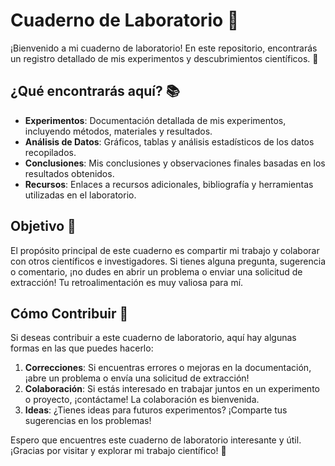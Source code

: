 # Cuaderno de Laboratorio 🧪

¡Bienvenido a mi cuaderno de laboratorio! En este repositorio, encontrarás un registro detallado de mis experimentos y descubrimientos científicos. 📝

## ¿Qué encontrarás aquí? 📚

- **Experimentos**: Documentación detallada de mis experimentos, incluyendo métodos, materiales y resultados.
- **Análisis de Datos**: Gráficos, tablas y análisis estadísticos de los datos recopilados.
- **Conclusiones**: Mis conclusiones y observaciones finales basadas en los resultados obtenidos.
- **Recursos**: Enlaces a recursos adicionales, bibliografía y herramientas utilizadas en el laboratorio.

## Objetivo 🎯

El propósito principal de este cuaderno es compartir mi trabajo y colaborar con otros científicos e investigadores. Si tienes alguna pregunta, sugerencia o comentario, ¡no dudes en abrir un problema o enviar una solicitud de extracción! Tu retroalimentación es muy valiosa para mí.

## Cómo Contribuir 🤝

Si deseas contribuir a este cuaderno de laboratorio, aquí hay algunas formas en las que puedes hacerlo:

1. **Correcciones**: Si encuentras errores o mejoras en la documentación, ¡abre un problema o envía una solicitud de extracción!
2. **Colaboración**: Si estás interesado en trabajar juntos en un experimento o proyecto, ¡contáctame! La colaboración es bienvenida.
3. **Ideas**: ¿Tienes ideas para futuros experimentos? ¡Comparte tus sugerencias en los problemas!

Espero que encuentres este cuaderno de laboratorio interesante y útil. ¡Gracias por visitar y explorar mi trabajo científico! 🔬
